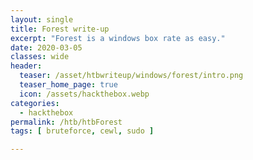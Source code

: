 ```yaml
---
layout: single
title: Forest write-up
excerpt: "Forest is a windows box rate as easy."
date: 2020-03-05
classes: wide
header:
  teaser: /asset/htbwriteup/windows/forest/intro.png
  teaser_home_page: true
  icon: /assets/hackthebox.webp
categories:
  - hackthebox
permalink: /htb/htbForest
tags: [ bruteforce, cewl, sudo ]

---
```

